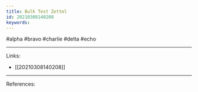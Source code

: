 ```yaml
---
title: Bulk Test Zettel
id: 20210308140208
keywords:
---
```

#alpha #bravo #charlie #delta #echo

---
Links:

- [[20210308140208]]

---
References:
